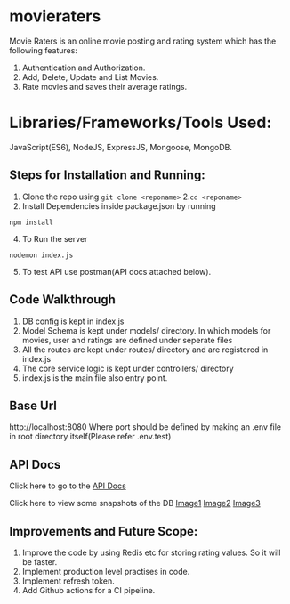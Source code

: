 # movieraters
Movie Raters is an online movie posting and rating system which has the following features:
1. Authentication and Authorization.
2. Add, Delete, Update and List Movies.
3. Rate movies and saves their average ratings. 

# Libraries/Frameworks/Tools Used:
JavaScript(ES6), NodeJS, ExpressJS, Mongoose, MongoDB.

## Steps for Installation and Running:
1. Clone the repo using ```
git clone <reponame> ```
2.```cd <reponame>``` 
3. Install Dependencies inside package.json by running
```
npm install
```
4. To Run the server
```
nodemon index.js
```
5. To test API use postman(API docs attached below).

## Code Walkthrough
1. DB config is kept in index.js
2. Model Schema is kept under models/ directory. In which models for movies, user and ratings are defined under seperate files
3. All the routes are kept under routes/ directory and are registered in index.js
4. The core service logic is kept under controllers/ directory
5. index.js is the main file also entry point.

## Base Url
http://localhost:8080
Where port should be defined by making an .env file in root directory itself(Please refer .env.test)

## API Docs
Click here to go to the [API Docs](https://documenter.getpostman.com/view/11431269/UVsJwmpU)

Click here to view some snapshots of the DB
[Image1](https://ibb.co/fvCFs23)
[Image2](https://ibb.co/3st7yH1)
[Image3](https://ibb.co/98DZLTk)

## Improvements and Future Scope:
1. Improve the code by using Redis etc for storing rating values. So it will be faster.
2. Implement production level practises in code.
3. Implement refresh token.
4. Add Github actions for a CI pipeline.
